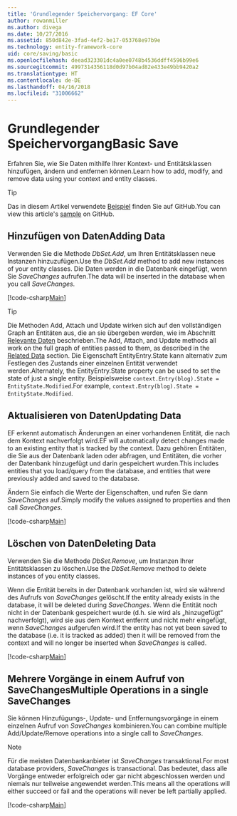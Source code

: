 ```yaml
---
title: 'Grundlegender Speichervorgang: EF Core'
author: rowanmiller
ms.author: divega
ms.date: 10/27/2016
ms.assetid: 850d842e-3fad-4ef2-be17-053768e97b9e
ms.technology: entity-framework-core
uid: core/saving/basic
ms.openlocfilehash: deead323301dc4a0ee0748b4536ddff4596b99e6
ms.sourcegitcommit: 4997314356118d0d97b04ad82e433e49bb9420a2
ms.translationtype: HT
ms.contentlocale: de-DE
ms.lasthandoff: 04/16/2018
ms.locfileid: "31006662"
---
```

# <a name="basic-save"></a><span data-ttu-id="b62f6-102">Grundlegender Speichervorgang</span><span class="sxs-lookup"><span data-stu-id="b62f6-102">Basic Save</span></span>

<span data-ttu-id="b62f6-103">Erfahren Sie, wie Sie Daten mithilfe Ihrer Kontext- und Entitätsklassen hinzufügen, ändern und entfernen können.</span><span class="sxs-lookup"><span data-stu-id="b62f6-103">Learn how to add, modify, and remove data using your context and entity classes.</span></span>

> [!TIP]  
> <span data-ttu-id="b62f6-104">Das in diesem Artikel verwendete [Beispiel](https://github.com/aspnet/EntityFramework.Docs/tree/master/samples/core/Saving/Saving/Basics/) finden Sie auf GitHub.</span><span class="sxs-lookup"><span data-stu-id="b62f6-104">You can view this article's [sample](https://github.com/aspnet/EntityFramework.Docs/tree/master/samples/core/Saving/Saving/Basics/) on GitHub.</span></span>

## <a name="adding-data"></a><span data-ttu-id="b62f6-105">Hinzufügen von Daten</span><span class="sxs-lookup"><span data-stu-id="b62f6-105">Adding Data</span></span>

<span data-ttu-id="b62f6-106">Verwenden Sie die Methode *DbSet.Add*, um Ihren Entitätsklassen neue Instanzen hinzuzufügen.</span><span class="sxs-lookup"><span data-stu-id="b62f6-106">Use the *DbSet.Add* method to add new instances of your entity classes.</span></span> <span data-ttu-id="b62f6-107">Die Daten werden in die Datenbank eingefügt, wenn Sie *SaveChanges* aufrufen.</span><span class="sxs-lookup"><span data-stu-id="b62f6-107">The data will be inserted in the database when you call *SaveChanges*.</span></span>

[!code-csharp[Main](../../../samples/core/Saving/Saving/Basics/Sample.cs#Add)]

> [!TIP]  
> <span data-ttu-id="b62f6-108">Die Methoden Add, Attach und Update wirken sich auf den vollständigen Graph an Entitäten aus, die an sie übergeben werden, wie im Abschnitt [Relevante Daten](related-data.md) beschrieben.</span><span class="sxs-lookup"><span data-stu-id="b62f6-108">The Add, Attach, and Update methods all work on the full graph of entities passed to them, as described in the [Related Data](related-data.md) section.</span></span> <span data-ttu-id="b62f6-109">Die Eigenschaft EntityEntry.State kann alternativ zum Festlegen des Zustands einer einzelnen Entität verwendet werden.</span><span class="sxs-lookup"><span data-stu-id="b62f6-109">Alternately, the EntityEntry.State property can be used to set the state of just a single entity.</span></span> <span data-ttu-id="b62f6-110">Beispielsweise `context.Entry(blog).State = EntityState.Modified`.</span><span class="sxs-lookup"><span data-stu-id="b62f6-110">For example, `context.Entry(blog).State = EntityState.Modified`.</span></span>

## <a name="updating-data"></a><span data-ttu-id="b62f6-111">Aktualisieren von Daten</span><span class="sxs-lookup"><span data-stu-id="b62f6-111">Updating Data</span></span>

<span data-ttu-id="b62f6-112">EF erkennt automatisch Änderungen an einer vorhandenen Entität, die nach dem Kontext nachverfolgt wird.</span><span class="sxs-lookup"><span data-stu-id="b62f6-112">EF will automatically detect changes made to an existing entity that is tracked by the context.</span></span> <span data-ttu-id="b62f6-113">Dazu gehören Entitäten, die Sie aus der Datenbank laden oder abfragen, und Entitäten, die vorher der Datenbank hinzugefügt und darin gespeichert wurden.</span><span class="sxs-lookup"><span data-stu-id="b62f6-113">This includes entities that you load/query from the database, and entities that were previously added and saved to the database.</span></span>

<span data-ttu-id="b62f6-114">Ändern Sie einfach die Werte der Eigenschaften, und rufen Sie dann *SaveChanges* auf.</span><span class="sxs-lookup"><span data-stu-id="b62f6-114">Simply modify the values assigned to properties and then call *SaveChanges*.</span></span>

[!code-csharp[Main](../../../samples/core/Saving/Saving/Basics/Sample.cs#Update)]

## <a name="deleting-data"></a><span data-ttu-id="b62f6-115">Löschen von Daten</span><span class="sxs-lookup"><span data-stu-id="b62f6-115">Deleting Data</span></span>

<span data-ttu-id="b62f6-116">Verwenden Sie die Methode *DbSet.Remove*, um Instanzen Ihrer Entitätsklassen zu löschen.</span><span class="sxs-lookup"><span data-stu-id="b62f6-116">Use the *DbSet.Remove* method to delete instances of you entity classes.</span></span>

<span data-ttu-id="b62f6-117">Wenn die Entität bereits in der Datenbank vorhanden ist, wird sie während des Aufrufs von *SaveChanges* gelöscht.</span><span class="sxs-lookup"><span data-stu-id="b62f6-117">If the entity already exists in the database, it will be deleted during *SaveChanges*.</span></span> <span data-ttu-id="b62f6-118">Wenn die Entität noch nicht in der Datenbank gespeichert wurde (d.h. sie wird als „hinzugefügt“ nachverfolgt), wird sie aus dem Kontext entfernt und nicht mehr eingefügt, wenn *SaveChanges* aufgerufen wird.</span><span class="sxs-lookup"><span data-stu-id="b62f6-118">If the entity has not yet been saved to the database (i.e. it is tracked as added) then it will be removed from the context and will no longer be inserted when *SaveChanges* is called.</span></span>

[!code-csharp[Main](../../../samples/core/Saving/Saving/Basics/Sample.cs#Remove)]

## <a name="multiple-operations-in-a-single-savechanges"></a><span data-ttu-id="b62f6-119">Mehrere Vorgänge in einem Aufruf von SaveChanges</span><span class="sxs-lookup"><span data-stu-id="b62f6-119">Multiple Operations in a single SaveChanges</span></span>

<span data-ttu-id="b62f6-120">Sie können Hinzufügungs-, Update- und Entfernungsvorgänge in einem einzelnen Aufruf von *SaveChanges* kombinieren.</span><span class="sxs-lookup"><span data-stu-id="b62f6-120">You can combine multiple Add/Update/Remove operations into a single call to *SaveChanges*.</span></span>

> [!NOTE]  
> <span data-ttu-id="b62f6-121">Für die meisten Datenbankanbieter ist *SaveChanges* transaktional.</span><span class="sxs-lookup"><span data-stu-id="b62f6-121">For most database providers, *SaveChanges* is transactional.</span></span> <span data-ttu-id="b62f6-122">Das bedeutet, dass alle Vorgänge entweder erfolgreich oder gar nicht abgeschlossen werden und niemals nur teilweise angewendet werden.</span><span class="sxs-lookup"><span data-stu-id="b62f6-122">This means  all the operations will either succeed or fail and the operations will never be left partially applied.</span></span>

[!code-csharp[Main](../../../samples/core/Saving/Saving/Basics/Sample.cs#MultipleOperations)]
